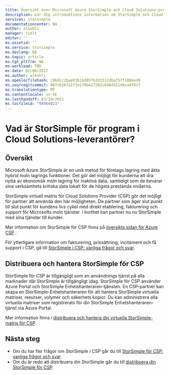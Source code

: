 ```yaml
---
title: Översikt över Microsoft Azure StorSimple och Cloud Solutions-program | Microsoft Docs
description: Lär dig introduktions information om StorSimple och Cloud Solutions program (CSP) för StorSimple-partner.
services: storsimple
documentationcenter: NA
author: alkohli
manager: timlt
editor: ''
ms.assetid: ''
ms.service: storsimple
ms.devlang: NA
ms.topic: article
ms.tgt_pltfrm: NA
ms.workload: TBD
ms.date: 02/08/2017
ms.author: alkohli
ms.openlocfilehash: c96dcc2bae03b1bd05fb3d1512dba757f180eed8
ms.sourcegitcommit: 867cb1b7a1f3a1f0b427282c648d411d0ca4f81f
ms.translationtype: MT
ms.contentlocale: sv-SE
ms.lasthandoff: 03/19/2021
ms.locfileid: "94964923"
---
```

# <a name="what-is-storsimple-for-cloud-solutions-providers-program"></a>Vad är StorSimple för program i Cloud Solutions-leverantörer?


## <a name="overview"></a>Översikt

Microsoft Azure StorSimple är en unik metod för företags lagring med äkta hybrid moln lagrings funktioner. Det gör det möjligt för kunderna att dra nytta av ekonomisk moln lagring för inaktiva data, samtidigt som de bevarar sina verksamhets kritiska data lokalt för de högsta prestanda nivåerna. 

StorSimple virtuell matris för Cloud Solutions Provider (CSP) gör det möjligt för partner att använda den här möjligheten. De partner som äger slut punkt till slut punkt för kundens livs cykel med direkt etablering, fakturering och support för Microsofts moln tjänster. I korthet kan partner nu nu StorSimple med sina tjänster till kunder.

Mer information om StorSimple för CSP finns på [översikts sidan för Azure CSP](/azure/cloud-solution-provider/overview/azure-csp-overview) .

För ytterligare information om fakturering, prissättning, incitament och få support i CSP, gå till [StorSimple i CSP: vanliga frågor och svar](storsimple-partner-csp-faq.md). 

## <a name="deploy-and-manage-storsimple-for-csp"></a>Distribuera och hantera StorSimple för CSP

StorSimple för CSP är tillgängligt som en användnings tjänst på alla marknader där StorSimple är tillgängligt idag. StorSimple för CSP använder Azure Portal och StorSimple Enhetshanteraren-tjänsten. En CSP-partner kan skapa en StorSimple-Enhetshanteraren för att hantera StorSimple virtuella matriser, resurser, volymer och säkerhets kopior. Du kan administrera alla virtuella matriser som registrerats för din StorSimple Enhetshanteraren-tjänst via Azure Portal.

Mer information finns i [distribuera och hantera din virtuella StorSimple-matris för CSP](storsimple-partner-csp-deploy.md).

## <a name="next-steps"></a>Nästa steg

- Om du har fler frågor om StorSimple i CSP går du till [StorSimple för CSP: vanliga frågor och svar](storsimple-partner-csp-faq.md).
- Om du är redo att distribuera din StorSimple går du till [distribuera din StorSimple för CSP](storsimple-partner-csp-deploy.md).